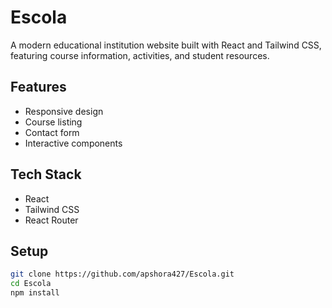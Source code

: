 # Escola

A modern educational institution website built with React and Tailwind CSS, featuring course information, activities, and student resources.

## Features

- Responsive design
- Course listing
- Contact form
- Interactive components

## Tech Stack

- React
- Tailwind CSS
- React Router

## Setup

```bash
git clone https://github.com/apshora427/Escola.git
cd Escola
npm install

